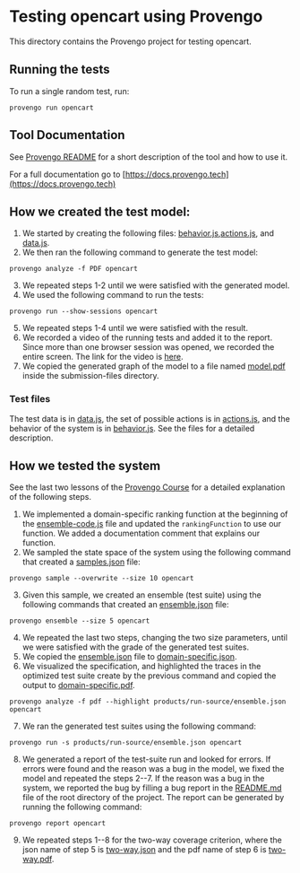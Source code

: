 # Testing opencart using Provengo
This directory contains the Provengo project for testing opencart.

## Running the tests
To run a single random test, run:
```shell 
provengo run opencart
```

## Tool Documentation
See [Provengo README](opencart/README.md) for a short description of the tool and how to use it.

For a full documentation go to [https://docs.provengo.tech](https://docs.provengo.tech)

## How we created the test model:
1. We started by creating the following files: [behavior.js](opencart/spec/js/behavior.js),[actions.js](opencart/spec/js/actions.js), and [data.js](opencart/data/data.js).
2. We then ran the following command to generate the test model:
```shell
provengo analyze -f PDF opencart   
```
3. We repeated steps 1-2 until we were satisfied with the generated model.
4. We used the following command to run the tests:
```shell
provengo run --show-sessions opencart
```
5. We repeated steps 1-4 until we were satisfied with the result.
6. We recorded a video of the running tests and added it to the report. Since more than one browser session was opened, we recorded the entire screen. The link for the video is [here](https://streamable.com/l9nrs2).
7. We copied the generated graph of the model to a file named [model.pdf](submission-files/model.pdf) inside the submission-files directory.

### Test files
The test data is in [data.js](opencart/data/data.js), the set of possible actions is in [actions.js](opencart/spec/js/actions.js), and the behavior of the system is in [behavior.js](opencart/spec/js/behavior.js).
See the files for a detailed description.

## How we tested the system
See the last two lessons of the [Provengo Course](https://provengo.github.io/Course/Online%20Course/0.9.5/index.html) for a detailed explanation of the following steps.

1. We implemented a domain-specific ranking function at the beginning of the [ensemble-code.js](opencart/meta-spec/ensemble-code.js) file and updated the `rankingFunction` to use our function. We added a documentation comment that explains our function.
2. We sampled the state space of the system using the following command that created a [samples.json](opencart/products/run-source/samples.json) file:
```shell
provengo sample --overwrite --size 10 opencart
```
3. Given this sample, we created an ensemble (test suite) using the following commands that created an [ensemble.json](opencart/products/run-source/ensemble.json) file:
```shell
provengo ensemble --size 5 opencart
```
4. We repeated the last two steps, changing the two size parameters, until we were satisfied with the grade of the generated test suites.
5. We copied the [ensemble.json](opencart/products/run-source/ensemble.json) file to [domain-specific.json](submission-files/domain-specific.json).
6. We visualized the specification, and highlighted the traces in the optimized test suite create by the previous command and copied the output to [domain-specific.pdf](submission-files/domain-specific.pdf).
```shell
provengo analyze -f pdf --highlight products/run-source/ensemble.json opencart
```
7. We ran the generated test suites using the following command:
```shell
provengo run -s products/run-source/ensemble.json opencart 
```
8. We generated a report of the test-suite run and looked for errors. If errors were found and the reason was a bug in the model, we fixed the model and repeated the steps 2--7. If the reason was a bug in the system, we reported the bug by filling a bug report in the [README.md](../README.md) file of the root directory of the project. The report can be generated by running the following command:
```shell
provengo report opencart
```
9. We repeated steps 1--8 for the two-way coverage criterion, where the json name of step 5 is [two-way.json](submission-files/two-way.json) and the pdf name of step 6 is [two-way.pdf](submission-files/two-way.pdf).
